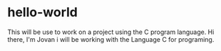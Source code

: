 # hello-world
This will be use to work on a project using the C program language. 
Hi there, I'm Jovan i will be working with the Language C for programing.
